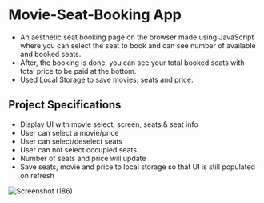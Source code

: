 # Movie-Seat-Booking App
- An aesthetic seat booking page on the browser made using JavaScript where you can select the seat to book and can see number of available and booked seats.
- After, the booking is done, you can see your total booked seats with total price to be paid at the bottom.
- Used Local Storage to save movies, seats and price.

## Project Specifications

- Display UI with movie select, screen, seats & seat info
- User can select a movie/price
- User can select/deselect seats
- User can not select occupied seats
- Number of seats and price will update
- Save seats, movie and price to local storage so that UI is still populated on refresh


![Screenshot (186)](https://github.com/sriharika13/Javascript-Mini-Projects/assets/56622258/c2a3a62f-cb44-4f7d-b2ce-a6304e3861db)
